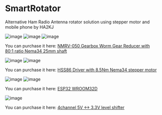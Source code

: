 # SmartRotator
Alternative Ham Radio Antenna rotator solution using stepper motor and mobile phone
by HA2KJ

![image](https://github.com/jkrnl/SmartRotator/assets/8505408/6a7df095-2662-4e30-a4ee-b5bc9c76f0d1)
![image](https://github.com/jkrnl/SmartRotator/assets/8505408/1342a6a2-6adf-4990-89f7-f71092e78e60)
![image](https://github.com/jkrnl/SmartRotator/assets/8505408/417efbe4-c1f2-484b-b368-53f60a15dd60)

You can purchase it here:
[NMRV-050 Gearbox Worm Gear Reducer with 80:1 ratio Nema34 25mm shaft](https://s.click.aliexpress.com/e/_DChrQoJ)


![image](https://github.com/jkrnl/SmartRotator/assets/8505408/3b5c95f4-237f-4711-bb27-9198f26ba8f9)
![image](https://github.com/jkrnl/SmartRotator/assets/8505408/70eec232-4caa-4b61-8ddb-a8323cbc529d)

You can purchase it here:
[HSS86 Driver with 8.5Nm Nema34 stepper motor](https://s.click.aliexpress.com/e/_DDtD9Th)


![image](https://github.com/jkrnl/SmartRotator/assets/8505408/abc7aad0-71b6-4be4-bac6-16c67cfdecd2)
![image](https://github.com/jkrnl/SmartRotator/assets/8505408/49148c66-7abb-444e-bc2f-9c51919af53e)

You can purchase it here:
[ESP32 WROOM32D](https://s.click.aliexpress.com/e/_DcABbqR)


![image](https://github.com/jkrnl/SmartRotator/assets/8505408/093454f3-15f0-4cab-8cf3-45b32f5b6abd)

You can purchase it here:
[4channel 5V <-> 3.3V level shifter](https://s.click.aliexpress.com/e/_DCcbU7d)
